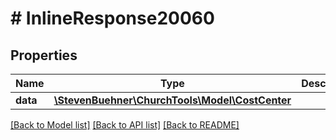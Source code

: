 # # InlineResponse20060

## Properties

Name | Type | Description | Notes
------------ | ------------- | ------------- | -------------
**data** | [**\StevenBuehner\ChurchTools\Model\CostCenter**](CostCenter.md) |  | [optional]

[[Back to Model list]](../../README.md#models) [[Back to API list]](../../README.md#endpoints) [[Back to README]](../../README.md)
